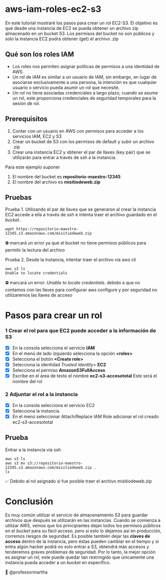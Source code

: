# aws-iam-roles-ec2-s3
En este tutorial mostraré los pasos para crear un rol EC2-S3.
El objetivo es que desde una instancia de EC2 se pueda obtener un archivo zip almacenado en un bucket S3. Los permisos del bucket no son públicos y solo la instancia EC2 podrá obtener (get)  el archivo .zip

## Qué son los roles IAM 
- Los roles nos permiten asignar políticas de permisos a una identidad de AWS. 
- Un rol de IAM es similar a un usuario de IAM, sin embargo, en lugar de asociarse exclusivamente a una persona, la intención es que cualquier usuario o servicio pueda asumir un rol que necesite. 
- Un rol no tiene asociadas credenciales a largo plazo, cuando se asume un rol, este proporciona credenciales de seguridad temporales para la sesión de rol.

## Prerequisitos
1. Contar con un usuario en AWS con permisos para acceder a los servicios IAM, EC2 y S3 
2. Crear un bucket de S3 con los permisos de default y subir un archivo .zip 
3. Crear una instancia EC2 y obtener el par de llaves (key pair) que se utilizarán para entrar a través de ssh a la instancia.

Para este ejemplo suponer 
1. El nombre del bucket es **repositorio-maestro-12345**
2. El nombre del archivo es **misitiodeweb.zip**

## Pruebas

Prueba 1. 
Utilizando el par de llaves que se generaron al crear la instancia EC2  accede a ella a través de ssh e intenta traer el archivo guardado en el *bucket*. 

```
wget https://repositorio-maestro-12345.s3.amazonaws.com/misitiodeweb.zip
```
:no_entry: marcará un error ya que el bucket no tiene permisos públicos para permitir la lectura del archivo 

Prueba 2. 
Desde la instancia, intentar traer el archivo via aws cli 
```
aws s3 ls 
Unable to locate credentials
```
:no_entry: marcará un error: *Unable to locate credentials*.
debido a que no contamos con las llaves para configurar aws configure y por seguridad no utilizaremos las llaves de acceso 

# Pasos para crear un rol

### 1 Crear el rol para que EC2 puede acceder a la información de S3 

 - [X] En la consola selecciona el servicio **IAM** 
 - [X] En el menú de lado izquierdo selecciona la opción **\<roles>**
 - [X] Selecciona el botón **\<Create role>**
 - [X] Selecciona la identidad *Trusted Identity*=  **EC2**
 - [X] Selecciona el permiso **AmazonS3FullAccess**
 - [X] Escribe en el área de texto el nombre **ec2-s3-accesototal**  Este será el nombre del rol

### 2 Adjuntar el rol a la instancia 

 - [X] En la consola selecciona el servicio EC2
 - [X] Selecciona la instancia
 - [X] En el menú seleccionar Attach/Replace IAM Role adicionar el rol creado ec2-s3-accesototal

## Prueba 

Entrar a la instancia vía ssh
```
aws s3 ls
aws s3 mv s3://repositorio-maestro-12345.s3.amazonaws.com/misitiodeweb.zip .
ls
```
:white_check_mark: Debido al rol asignado si fue posible traer el archivo misitiodeweb.zip   

# Conclusión

Es muy común utilizar el servicio de almacenamiento S3 para guardar archivos que después se utilizarán en las instancias. Cuando se comienza a utilizar AWS, vemos que los principiantes dejan todos los permisos públicos en el *bucket* para su fácil acceso, pero si esto lo dejamos así en producción, corremos riesgos de seguridad. Es posible también dejar las **claves de acceso** dentro de la instancia, pero éstas pueden cambiar en el tiempo y  si entra algún hacker podrá no solo entrar a S3, obtendrá más accesos y tenderemos graves problemas de seguridad.  Por lo tanto, la mejor opción es asignar un rol, este puede quedar tan restringido que únicamente una instancia pueda acceder a un *bucket* en específico.


:raised_hands: @professormartha
